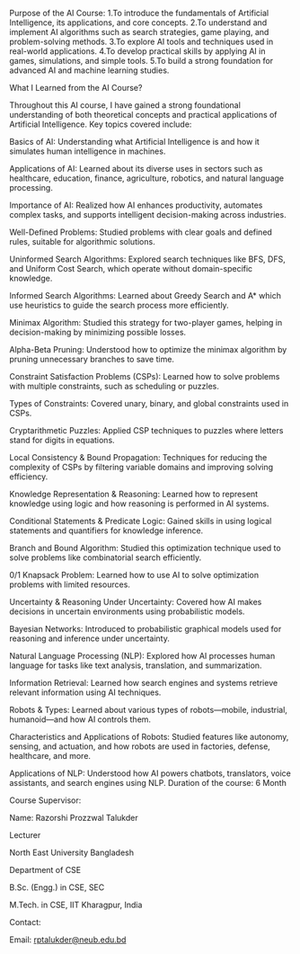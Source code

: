Purpose of the AI Course:
1.To introduce the fundamentals of Artificial Intelligence, its applications, and core concepts.
2.To understand and implement AI algorithms such as search strategies, game playing, and problem-solving methods.
3.To explore AI tools and techniques used in real-world applications.
4.To develop practical skills by applying AI in games, simulations, and simple tools.
5.To build a strong foundation for advanced AI and machine learning studies.


What I Learned from the AI Course?

Throughout this AI course, I have gained a strong foundational understanding of both theoretical concepts and practical applications of Artificial Intelligence. Key topics covered include:

Basics of AI: Understanding what Artificial Intelligence is and how it simulates human intelligence in machines.

Applications of AI: Learned about its diverse uses in sectors such as healthcare, education, finance, agriculture, robotics, and natural language processing.

Importance of AI: Realized how AI enhances productivity, automates complex tasks, and supports intelligent decision-making across industries.

Well-Defined Problems: Studied problems with clear goals and defined rules, suitable for algorithmic solutions.

Uninformed Search Algorithms: Explored search techniques like BFS, DFS, and Uniform Cost Search, which operate without domain-specific knowledge.

Informed Search Algorithms: Learned about Greedy Search and A* which use heuristics to guide the search process more efficiently.

Minimax Algorithm: Studied this strategy for two-player games, helping in decision-making by minimizing possible losses.

Alpha-Beta Pruning: Understood how to optimize the minimax algorithm by pruning unnecessary branches to save time.

Constraint Satisfaction Problems (CSPs): Learned how to solve problems with multiple constraints, such as scheduling or puzzles.

Types of Constraints: Covered unary, binary, and global constraints used in CSPs.

Cryptarithmetic Puzzles: Applied CSP techniques to puzzles where letters stand for digits in equations.

Local Consistency & Bound Propagation: Techniques for reducing the complexity of CSPs by filtering variable domains and improving solving efficiency.

Knowledge Representation & Reasoning: Learned how to represent knowledge using logic and how reasoning is performed in AI systems.

Conditional Statements & Predicate Logic: Gained skills in using logical statements and quantifiers for knowledge inference.

Branch and Bound Algorithm: Studied this optimization technique used to solve problems like combinatorial search efficiently.

0/1 Knapsack Problem: Learned how to use AI to solve optimization problems with limited resources.

Uncertainty & Reasoning Under Uncertainty: Covered how AI makes decisions in uncertain environments using probabilistic models.

Bayesian Networks: Introduced to probabilistic graphical models used for reasoning and inference under uncertainty.

Natural Language Processing (NLP): Explored how AI processes human language for tasks like text analysis, translation, and summarization.

Information Retrieval: Learned how search engines and systems retrieve relevant information using AI techniques.

Robots & Types: Learned about various types of robots—mobile, industrial, humanoid—and how AI controls them.

Characteristics and Applications of Robots: Studied features like autonomy, sensing, and actuation, and how robots are used in factories, defense, healthcare, and more.

Applications of NLP: Understood how AI powers chatbots, translators, voice assistants, and search engines using NLP.
Duration of the course: 6 Month

Course Supervisor:

Name: Razorshi Prozzwal Talukder

Lecturer

North East University Bangladesh

Department of CSE

B.Sc. (Engg.) in CSE, SEC

M.Tech. in CSE, IIT Kharagpur, India

Contact:

Email: rptalukder@neub.edu.bd  
